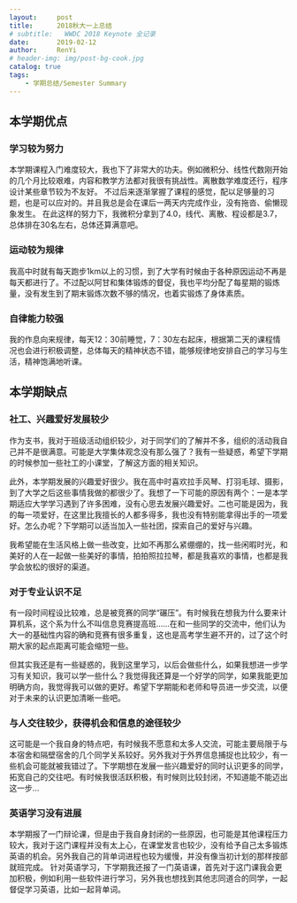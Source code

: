 ```yaml
---
layout:     post
title:      2018秋大一上总结
# subtitle:   WWDC 2018 Keynote 全记录
date:       2019-02-12
author:     RenYi
# header-img: img/post-bg-cook.jpg
catalog: true
tags:
    - 学期总结/Semester Summary
---
```


## 本学期优点

### 学习较为努力
本学期课程入门难度较大，我也下了非常大的功夫。例如微积分、线性代数刚开始的几个月比较艰难，内容和教学方法都对我很有挑战性。离散数学难度还行，程序设计某些章节较为不友好。
不过后来逐渐掌握了课程的感觉，配以足够量的习题，也是可以应对的。并且我总是会在课后一两天内完成作业，没有拖沓、偷懒现象发生。
在此这样的努力下，我微积分拿到了4.0，线代、离散、程设都是3.7，总体排在30名左右，总体还算满意吧。

### 运动较为规律
我高中时就有每天跑步1km以上的习惯，到了大学有时候由于各种原因运动不再是每天都进行了。不过配以阿甘和集体锻炼的督促，我也平均分配了每星期的锻炼量，没有发生到了期末锻炼次数不够的情况，也着实锻炼了身体素质。

### 自律能力较强
我的作息向来规律，每天12：30前睡觉，7：30左右起床，根据第二天的课程情况也会进行积极调整，总体每天的精神状态不错，能够规律地安排自己的学习与生活，精神饱满地听课。


## 本学期缺点

### 社工、兴趣爱好发展较少
作为支书，我对于班级活动组织较少，对于同学们的了解并不多，组织的活动我自己并不是很满意。可能是大学集体观念没有那么强了？我有一些疑惑，希望下学期的时候参加一些社工的小课堂，了解这方面的相关知识。

此外，本学期发展的兴趣爱好很少。我在高中时喜欢拉手风琴、打羽毛球、摄影，到了大学之后这些事情我做的都很少了。我想了一下可能的原因有两个：一是本学期适应大学学习遇到了许多困难，没有心思去发展兴趣爱好。二也可能是因为，我的每一项爱好，在这里比我擅长的人都多得多，我也没有特别能拿得出手的一项爱好。怎么办呢？下学期可以适当加入一些社团，探索自己的爱好与兴趣。

我希望能在生活风格上做一些改变，比如不再那么紧绷绷的，找一些闲暇时光，和美好的人在一起做一些美好的事情，拍拍照拉拉琴，都是我喜欢的事情，也都是我学会放松的很好的渠道。

### 对于专业认识不足
有一段时间程设比较难，总是被竞赛的同学“碾压”。有时候我在想我为什么要来计算机系，这个系为什么不叫信息竞赛提高班……在和一些同学的交流中，他们认为大一的基础性内容的确和竞赛有很多重复，这也是高考学生避不开的，过了这个时期大家的起点距离可能会缩短一些。

但其实我还是有一些疑惑的，我到这里学习，以后会做些什么，如果我想进一步学习有关知识，我可以学一些什么？我觉得我还算是一个好学的同学，如果我能更加明确方向，我觉得我可以做的更好。希望下学期能和老师和导员进一步交流，以便对于未来的认识更加清晰一些吧。

### 与人交往较少，获得机会和信息的途径较少
这可能是一个我自身的特点吧，有时候我不愿意和太多人交流，可能主要局限于与本宿舍和隔壁宿舍的几个同学关系较好。另外我对于外界信息捕捉也比较少，有一些机会可能就被我错过了。下学期想在发展一些兴趣爱好的同时认识更多的同学，拓宽自己的交往吧。有时候我很活跃积极，有时候则比较封闭，不知道能不能迈出这一步…

### 英语学习没有进展
本学期报了一门辩论课，但是由于我自身封闭的一些原因，也可能是其他课程压力较大，我对于这门课程并没有太上心，在课堂发言也较少，没有给予自己太多锻炼英语的机会。另外我自己的背单词进程也较为缓慢，并没有像当初计划的那样按部就班完成。
针对英语学习，下学期我还报了一门英语课，首先对于这门课我会更加积极，例如利用一些软件进行学习，另外我也想找到其他志同道合的同学，一起督促学习英语，比如一起背单词。

